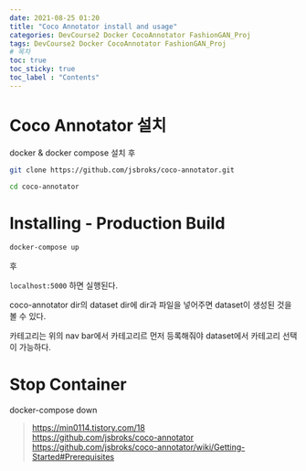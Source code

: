 ```yaml
---
date: 2021-08-25 01:20
title: "Coco Annotator install and usage"
categories: DevCourse2 Docker CocoAnnotator FashionGAN_Proj
tags: DevCourse2 Docker CocoAnnotator FashionGAN_Proj
# 목차
toc: true  
toc_sticky: true 
toc_label : "Contents"
---
```


# Coco Annotator 설치

docker & docker compose 설치 후

```sh
git clone https://github.com/jsbroks/coco-annotator.git

cd coco-annotator
```

# Installing - Production Build
```sh
docker-compose up 
```

후

`localhost:5000` 하면 실행된다.  

coco-annotator dir의  dataset dir에 dir과 파일을 넣어주면 dataset이 생성된 것을 볼 수 있다.  

카테고리는 위의 nav bar에서 카테고리르 먼저 등록해줘야 dataset에서 카테고리 선택이 가능하다.  

# Stop Container
docker-compose down


> <https://min0114.tistory.com/18>  
> <https://github.com/jsbroks/coco-annotator>  
> <https://github.com/jsbroks/coco-annotator/wiki/Getting-Started#Prerequisites>  